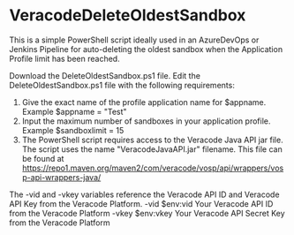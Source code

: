# VeracodeDeleteOldestSandbox
This is a simple PowerShell script ideally used in an AzureDevOps or Jenkins Pipeline for auto-deleting the oldest sandbox when the Application Profile limit has been reached.


Download the DeleteOldestSandbox.ps1 file.
Edit the DeleteOldestSandbox.ps1 file with the following requirements:
1. Give the exact name of the profile application name for $appname. Example $appname = "Test"
2. Input the maximum number of sandboxes in your application profile. Example $sandboxlimit = 15
3. The PowerShell script requires access to the Veracode Java API jar file. The script uses the name "VeracodeJavaAPI.jar" filename.
This file can be found at https://repo1.maven.org/maven2/com/veracode/vosp/api/wrappers/vosp-api-wrappers-java/

The -vid and -vkey variables reference the Veracode API ID and Veracode API Key from the Veracode Platform. 
-vid $env:vid Your Veracode API ID from the Veracode Platform
-vkey $env:vkey Your Veracode API Secret Key from the Veracode Platform
